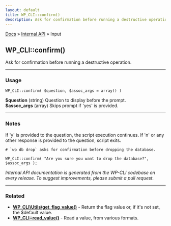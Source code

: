```yaml
---
layout: default
title: WP_CLI::confirm()
description: Ask for confirmation before running a destructive operation.
---
```


<a href="/docs/">Docs</a> &raquo; <a href="/docs/internal-api/">Internal API</a> &raquo; Input

## WP_CLI::confirm()

Ask for confirmation before running a destructive operation.

***

### Usage

    WP_CLI::confirm( $question, $assoc_args = array() )

<div>
<strong>$question</strong> (string) Question to display before the prompt.<br />
<strong>$assoc_args</strong> (array) Skips prompt if 'yes' is provided.<br />
</div>


***

### Notes

If 'y' is provided to the question, the script execution continues. If
'n' or any other response is provided to the question, script exits.


    # `wp db drop` asks for confirmation before dropping the database.
    
    WP_CLI::confirm( "Are you sure you want to drop the database?", $assoc_args );
    


*Internal API documentation is generated from the WP-CLI codebase on every release. To suggest improvements, please submit a pull request.*


***

### Related

<ul>



<li><strong><a href="/docs/internal-api/wp-cli-utils-get-flag-value/">WP_CLI\Utils\get_flag_value()</a></strong> - Return the flag value or, if it's not set, the $default value.</li>


<li><strong><a href="/docs/internal-api/wp-cli-read-value/">WP_CLI::read_value()</a></strong> - Read a value, from various formats.</li>



</ul>


